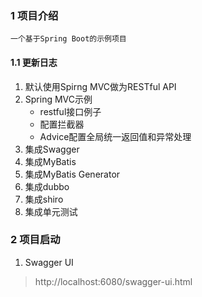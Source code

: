 ### 1 项目介绍
    一个基于Spring Boot的示例项目
#### 1.1 更新日志
1. 默认使用Spirng MVC做为RESTful API
2. Spring MVC示例
    - restful接口例子
    - 配置拦截器
    - Advice配置全局统一返回值和异常处理
3. 集成Swagger
4. 集成MyBatis
5. 集成MyBatis Generator
6. 集成dubbo
7. 集成shiro
8. 集成单元测试

### 2 项目启动
1. Swagger UI
> http://localhost:6080/swagger-ui.html
